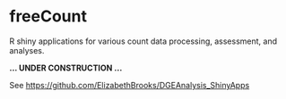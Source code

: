 # freeCount
R shiny applications for various count data processing, assessment, and analyses.

<b>... UNDER CONSTRUCTION ...</b>

See https://github.com/ElizabethBrooks/DGEAnalysis_ShinyApps
